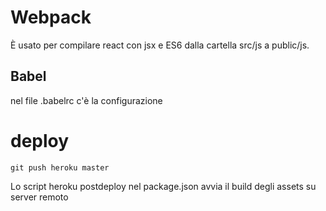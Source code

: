 # Webpack
È usato per compilare react con jsx e ES6 dalla cartella src/js a public/js.
## Babel
nel file .babelrc c'è la configurazione

# deploy
`git push heroku master`

Lo script heroku postdeploy nel package.json avvia il build degli assets su server remoto